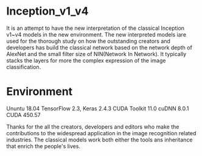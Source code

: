 # Inception_v1_v4

It is an attempt to have the new interpretation of the classical Inception v1~v4 models in the new
environment. The new interpreted models iare used for the thorough study on how the outstanding 
creators and developers has build the classical network based on the network depth of AlexNet and 
the small filter size of NIN(Network In Network). It typically stacks the layers for more the complex 
expression of the image classification. 

# Environment

Ununtu 18.04 
TensorFlow 2.3, 
Keras 2.4.3
CUDA Toolkit 11.0
cuDNN 8.0.1
CUDA 450.57

Thanks for the all the creators, developers and editors who make the contributions to the widespread 
application in the image recognition related industries. The classical models work both either the
tools ans inheritance that enrich the people's lives.  

